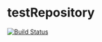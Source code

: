 # testRepository
[![Build Status](https://travis-ci.org/ymkw/test.svg?branch=master)](https://travis-ci.org/ymkw/test)
